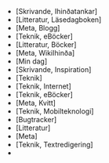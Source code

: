 - [Skrivande, Ihinðatankar]
- [Litteratur, Läsedagboken]
- [Meta, Blogg]
- [Teknik, eBöcker]
- [Litteratur, Böcker]
- [Meta, WikiIhinða]
- [Min dag]
- [Skrivande, Inspiration]
- [Teknik]
- [Teknik, Internet]
- [Teknik, eBöcker]
- [Meta, Kvitt]
- [Teknik, Mobilteknologi]
- [Bugtracker]
- [Litteratur]
- [Meta]
- [Teknik, Textredigering]
- 
